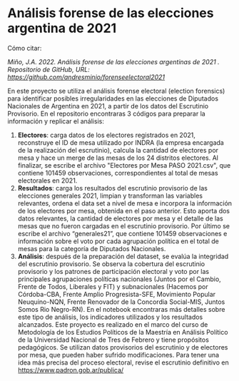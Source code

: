# Análisis forense de las elecciones argentina de 2021

Cómo citar: 

*Miño, J.A. 2022. Análisis forense de las elecciones argentinas de 2021 . Repositorio de GitHub, URL: https://github.com/andresminio/forenseelectoral2021*

En este proyecto se utiliza el análisis forense electoral (election forensics) para identificar posibles irregularidades en las elecciones de Diputados Nacionales de Argentina en 2021, a partir de los datos del Escrutinio Provisorio. 
En el repositorio encontraras 3 códigos para preparar la información y replicar el análisis: 
1. **Electores**: carga datos de los electores registrados en 2021, reconstruye el ID de mesa utilizado por INDRA (la empresa encargada de la realización del escrutinio), calcula la cantidad de electores por mesa y hace un merge de las mesas de los 24 distritos electores. Al finalizar, se escribe el archivo "Electores por Mesa PASO 2021.csv", que contiene 101459 observaciones, correspondientes al total de mesas electorales en 2021.  
2.	**Resultados**: carga los resultados del escrutinio provisorio de las elecciones generales 2021, limpian y transforman las variables relevantes, ordena el data set a nivel de mesa e incorpora la información de los electores por mesa, obtenida en el paso anterior. Esto aporta dos datos relevantes, la cantidad de electores por mesa y el detalle de las mesas que no fueron cargadas en el escrutinio provisorio. Por último se escribe el archivo “generales21”, que contiene 101459 observaciones e información sobre el voto por cada agrupación política en el total de mesas para la categoría de Diputados Nacionales. 
3.	**Análisis**: después de la preparación del dataset, se evalúa la integridad del escrutinio provisorio. Se observa la cobertura del escrutinio provisorio y los patrones de participación electoral y voto por las principales agrupaciones políticas nacionales (Juntos por el Cambio, Frente de Todos, Liberales y FIT) y subnacionales (Hacemos por Córdoba-CBA, Frente Amplio Progresista-SFE, Movimiento Popular Neuquino-NQN, Frente Renovador de la Concordia Social-MIS, Juntos Somos Rio Negro-RN). En el notebook encontraras más detalles sobre este tipo de análisis, los indicadores utilizados y los resultados alcanzados. 
Este proyecto es realizado en el marco del curso de Metodología de los Estudios Políticos de la Maestría en Análisis Político de la Universidad Nacional de Tres de Febrero y tiene propósitos pedagógicos. Se utilizan datos provisorios del escrutinio y de electores por mesa, que pueden haber sufrido modificaciones. Para tener una idea más precisa del proceso electoral, revise el escrutinio definitivo en https://www.padron.gob.ar/publica/ 

